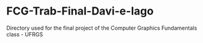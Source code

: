 # FCG-Trab-Final-Davi-e-Iago
Directory used for the final project of the Computer Graphics Fundamentals class - UFRGS
